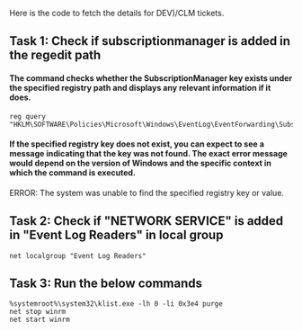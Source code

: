Here is the code to fetch the details for DEV)/CLM tickets.
## Task 1: Check if subscriptionmanager is added in the regedit path
#### The command checks whether the SubscriptionManager key exists under the specified registry path and displays any relevant information if it does.

```plaintext
reg query "HKLM\SOFTWARE\Policies\Microsoft\Windows\EventLog\EventForwarding\SubscriptionManager"
```

#### If the specified registry key does not exist, you can expect to see a message indicating that the key was not found. The exact error message would depend on the version of Windows and the specific context in which the command is executed.
 ERROR: The system was unable to find the specified registry key or value.




## Task 2: Check if "NETWORK SERVICE" is added in "Event Log Readers" in local group

```plaintext
net localgroup "Event Log Readers"
```

## Task 3: Run the below commands

```plaintext
%systemroot%\system32\klist.exe -lh 0 -li 0x3e4 purge
net stop winrm
net start winrm
```
